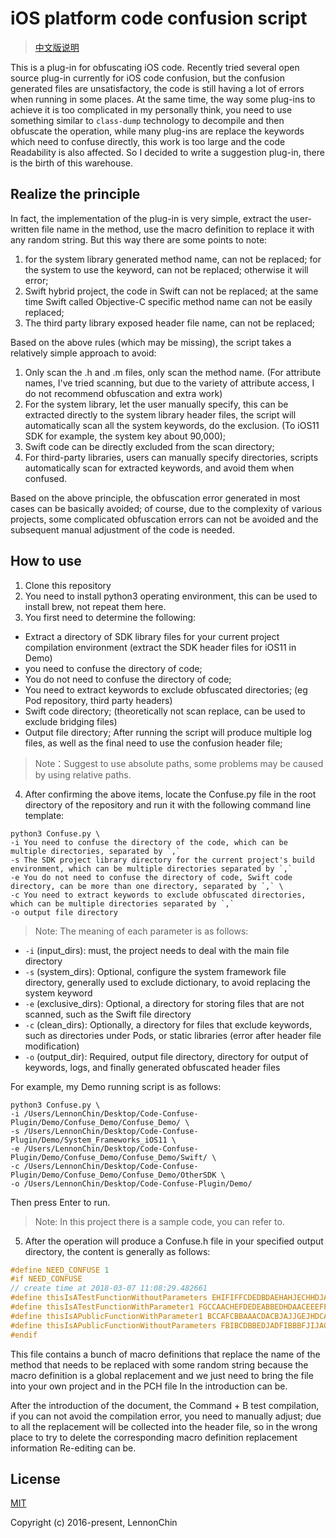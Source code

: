 # iOS platform code confusion script

> [中文版说明](https://github.com/LennonChin/Code-Confuse-Plugin/blob/master/README_zh-cn.md)

This is a plug-in for obfuscating iOS code. Recently tried several open source plug-in currently for iOS code confusion, but the confusion generated files are unsatisfactory, the code is still having a lot of errors when running in some places. At the same time, the way some plug-ins to achieve it is too complicated in my personally think, you need to use something similar to `class-dump` technology to decompile and then obfuscate the operation, while many plug-ins are replace the keywords which need to confuse directly, this work is too large and the code Readability is also affected. So I decided to write a suggestion plug-in, there is the birth of this warehouse.

## Realize the principle

In fact, the implementation of the plug-in is very simple, extract the user-written file name in the method, use the macro definition to replace it with any random string. But this way there are some points to note:

1. for the system library generated method name, can not be replaced; for the system to use the keyword, can not be replaced; otherwise it will error;
2. Swift hybrid project, the code in Swift can not be replaced; at the same time Swift called Objective-C specific method name can not be easily replaced;
3. The third party library exposed header file name, can not be replaced;

Based on the above rules (which may be missing), the script takes a relatively simple approach to avoid:

1. Only scan the .h and .m files, only scan the method name. (For attribute names, I've tried scanning, but due to the variety of attribute access, I do not recommend obfuscation and extra work)
2. For the system library, let the user manually specify, this can be extracted directly to the system library header files, the script will automatically scan all the system keywords, do the exclusion. (To iOS11 SDK for example, the system key about 90,000);
3. Swift code can be directly excluded from the scan directory;
4. For third-party libraries, users can manually specify directories, scripts automatically scan for extracted keywords, and avoid them when confused.

Based on the above principle, the obfuscation error generated in most cases can be basically avoided; of course, due to the complexity of various projects, some complicated obfuscation errors can not be avoided and the subsequent manual adjustment of the code is needed.

## How to use

1. Clone this repository
2. You need to install python3 operating environment, this can be used to install brew, not repeat them here.
3. You first need to determine the following:

- Extract a directory of SDK library files for your current project compilation environment (extract the SDK header files for iOS11 in Demo)
- you need to confuse the directory of code;
- You do not need to confuse the directory of code;
- You need to extract keywords to exclude obfuscated directories; (eg Pod repository, third party headers)
- Swift code directory; (theoretically not scan replace, can be used to exclude bridging files)
- Output file directory; After running the script will produce multiple log files, as well as the final need to use the confusion header file;

> Note：Suggest to use absolute paths, some problems may be caused by using relative paths.

4. After confirming the above items, locate the Confuse.py file in the root directory of the repository and run it with the following command line template:

```shell
python3 Confuse.py \
-i You need to confuse the directory of the code, which can be multiple directories, separated by `,`
-s The SDK project library directory for the current project's build environment, which can be multiple directories separated by `,`
-e You do not need to confuse the directory of code, Swift code directory, can be more than one directory, separated by `,` \
-c You need to extract keywords to exclude obfuscated directories, which can be multiple directories separated by `,`
-o output file directory
```

> Note: The meaning of each parameter is as follows:

- `-i` (input_dirs): must, the project needs to deal with the main file directory
- `-s` (system_dirs): Optional, configure the system framework file directory, generally used to exclude dictionary, to avoid replacing the system keyword
- `-e` (exclusive_dirs): Optional, a directory for storing files that are not scanned, such as the Swift file directory
- `-c` (clean_dirs): Optionally, a directory for files that exclude keywords, such as directories under Pods, or static libraries (error after header file modification)
- `-o` (output_dir): Required, output file directory, directory for output of keywords, logs, and finally generated obfuscated header files

For example, my Demo running script is as follows:

```shell
python3 Confuse.py \
-i /Users/LennonChin/Desktop/Code-Confuse-Plugin/Demo/Confuse_Demo/Confuse_Demo/ \
-s /Users/LennonChin/Desktop/Code-Confuse-Plugin/Demo/System_Frameworks_iOS11 \
-e /Users/LennonChin/Desktop/Code-Confuse-Plugin/Demo/Confuse_Demo/Confuse_Demo/Swift/ \
-c /Users/LennonChin/Desktop/Code-Confuse-Plugin/Demo/Confuse_Demo/Confuse_Demo/OtherSDK \
-o /Users/LennonChin/Desktop/Code-Confuse-Plugin/Demo/
```

Then press Enter to run.

> Note: In this project there is a sample code, you can refer to.

5. After the operation will produce a Confuse.h file in your specified output directory, the content is generally as follows:

```c
#define NEED_CONFUSE 1
#if NEED_CONFUSE
// create time at 2018-03-07 11:08:29.482661
#define thisIsATestFunctionWithoutParameters EHIFIFFCDEDBDAEHAHJECHHDJABBEFIE
#define thisIsATestFunctionWithParameter1 FGCCAACHEFDEDEABBEDHDAACEEEFFDDB
#define thisIsAPublicFunctionWithParameter1 BCCAFCBBAAACDACBJAJJGEJHDCAHIFAJ
#define thisIsAPublicFunctionWithoutParameters FBIBCDBBEDJADFIBBBFJIJACCFJIAACE
#endif
```

This file contains a bunch of macro definitions that replace the name of the method that needs to be replaced with some random string because the macro definition is a global replacement and we just need to bring the file into your own project and in the PCH file In the introduction can be.

After the introduction of the document, the Command + B test compilation, if you can not avoid the compilation error, you need to manually adjust; due to all the replacement will be collected into the header file, so in the wrong place to try to delete the corresponding macro definition replacement information Re-editing can be.

## License

[MIT](https://opensource.org/licenses/MIT)

Copyright (c) 2016-present, LennonChin
